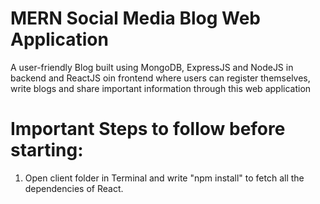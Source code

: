 # MERN Social Media Blog Web Application
A user-friendly Blog built using MongoDB, ExpressJS and NodeJS in backend and ReactJS oin frontend where users can register themselves, write blogs and share important information through this web application

# Important Steps to follow before starting:
1. Open client folder in Terminal and write "npm install" to fetch all the dependencies of React.
